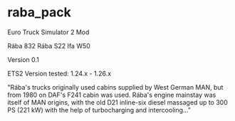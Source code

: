 # raba_pack
Euro Truck Simulator 2 Mod

Rába 832 
Rába S22 
Ifa W50 

Version 0.1

ETS2 Version tested: 1.24.x - 1.26.x

"Rába's trucks originally used cabins supplied by West German MAN, but from 1980 on DAF's F241 cabin was used. Rába's engine mainstay was itself of MAN origins, with the old D21 inline-six diesel massaged up to 300 PS (221 kW) with the help of turbocharging and intercooling..."
